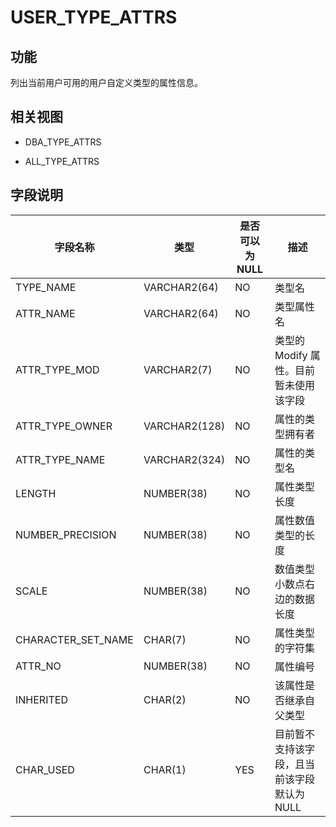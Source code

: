 USER_TYPE_ATTRS 
====================================



功能 
-----------

列出当前用户可用的用户自定义类型的属性信息。

相关视图 
-------------

* DBA_TYPE_ATTRS

  

* ALL_TYPE_ATTRS

  




字段说明 
-------------



|      **字段名称**      |    **类型**     | **是否可以为 NULL** |          **描述**          |
|--------------------|---------------|----------------|--------------------------|
| TYPE_NAME          | VARCHAR2(64)  | NO             | 类型名                      |
| ATTR_NAME          | VARCHAR2(64)  | NO             | 类型属性名                    |
| ATTR_TYPE_MOD      | VARCHAR2(7)   | NO             | 类型的 Modify 属性。目前暂未使用该字段  |
| ATTR_TYPE_OWNER    | VARCHAR2(128) | NO             | 属性的类型拥有者                 |
| ATTR_TYPE_NAME     | VARCHAR2(324) | NO             | 属性的类型名                   |
| LENGTH             | NUMBER(38)    | NO             | 属性类型长度                   |
| NUMBER_PRECISION   | NUMBER(38)    | NO             | 属性数值类型的长度                |
| SCALE              | NUMBER(38)    | NO             | 数值类型小数点右边的数据长度           |
| CHARACTER_SET_NAME | CHAR(7)       | NO             | 属性类型的字符集                 |
| ATTR_NO            | NUMBER(38)    | NO             | 属性编号                     |
| INHERITED          | CHAR(2)       | NO             | 该属性是否继承自父类型              |
| CHAR_USED          | CHAR(1)       | YES            | 目前暂不支持该字段，且当前该字段默认为 NULL |




